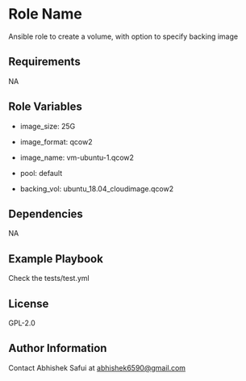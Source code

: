 Role Name
=========

Ansible role to create a volume, with option to specify backing image

Requirements
------------

NA

Role Variables
--------------

- image_size: 25G

- image_format: qcow2

- image_name: vm-ubuntu-1.qcow2

- pool: default

- backing_vol:  ubuntu_18.04_cloudimage.qcow2


Dependencies
------------

NA

Example Playbook
----------------

Check the tests/test.yml

License
-------

GPL-2.0

Author Information
------------------

Contact Abhishek Safui at abhishek6590@gmail.com
